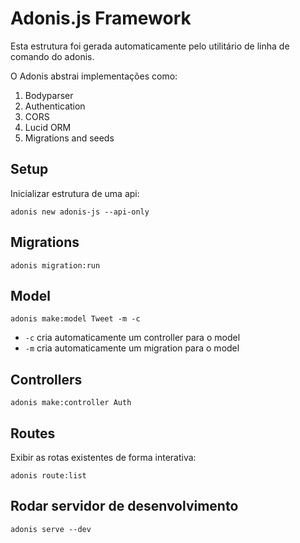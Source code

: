 # Adonis.js Framework

Esta estrutura foi gerada automaticamente pelo utilitário de linha de comando do adonis.

O Adonis abstrai implementações como:

1. Bodyparser
2. Authentication
3. CORS
4. Lucid ORM
5. Migrations and seeds

## Setup

Inicializar estrutura de uma api:

```adonis new adonis-js --api-only```

## Migrations

```adonis migration:run```

## Model

```adonis make:model Tweet -m -c```

- `-c` cria automaticamente um controller para o model
- `-m` cria automaticamente um migration para o model

## Controllers

```adonis make:controller Auth```

## Routes

Exibir as rotas existentes de forma interativa:

```adonis route:list```

## Rodar servidor de desenvolvimento

```adonis serve --dev```

